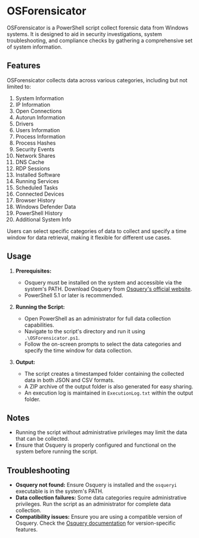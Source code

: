
# OSForensicator

OSForensicator is a PowerShell script collect forensic data from Windows systems. It is designed to aid in security investigations, system troubleshooting, and compliance checks by gathering a comprehensive set of system information.

## Features

OSForensicator collects data across various categories, including but not limited to:

1. System Information
2. IP Information
3. Open Connections
4. Autorun Information
5. Drivers
6. Users Information
7. Process Information
8. Process Hashes
9. Security Events
10. Network Shares
11. DNS Cache
12. RDP Sessions
13. Installed Software
14. Running Services
15. Scheduled Tasks
16. Connected Devices
17. Browser History
18. Windows Defender Data
19. PowerShell History
20. Additional System Info

Users can select specific categories of data to collect and specify a time window for data retrieval, making it flexible for different use cases.

## Usage

1. **Prerequisites:**
   - Osquery must be installed on the system and accessible via the system's PATH. Download Osquery from [Osquery's official website](https://osquery.io/downloads).
   - PowerShell 5.1 or later is recommended.

2. **Running the Script:**
   - Open PowerShell as an administrator for full data collection capabilities.
   - Navigate to the script's directory and run it using `.\OSForensicator.ps1`.
   - Follow the on-screen prompts to select the data categories and specify the time window for data collection.

3. **Output:**
   - The script creates a timestamped folder containing the collected data in both JSON and CSV formats.
   - A ZIP archive of the output folder is also generated for easy sharing.
   - An execution log is maintained in `ExecutionLog.txt` within the output folder.

## Notes

- Running the script without administrative privileges may limit the data that can be collected.
- Ensure that Osquery is properly configured and functional on the system before running the script.

## Troubleshooting

- **Osquery not found:** Ensure Osquery is installed and the `osqueryi` executable is in the system's PATH.
- **Data collection failures:** Some data categories require administrative privileges. Run the script as an administrator for complete data collection.
- **Compatibility issues:** Ensure you are using a compatible version of Osquery. Check the [Osquery documentation](https://osquery.readthedocs.io/en/stable/) for version-specific features.
